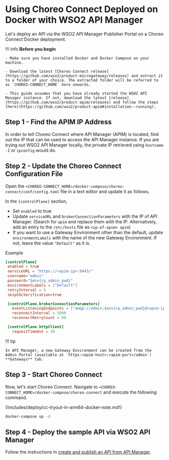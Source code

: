 # Using Choreo Connect Deployed on Docker with WSO2 API Manager

Let's deploy an API via the WSO2 API Manager Publisher Portal on a Choreo Connect Docker deployment.

!!! info
    **Before you begin**

    - Make sure you have installed Docker and Docker Compose on your machine.

    - Download the latest [Choreo Connect release](https://github.com/wso2/product-microgateway/releases) and extract it to a folder of your choice. The extracted folder will be referred to as `CHOREO-CONNECT_HOME` here onwards.

    - This guide assumes that you have already started the WSO2 API Manager instance. If not, download the latest [release](https://github.com/wso2/product-apim/releases) and follow the steps [here](https://github.com/wso2/product-apim#installation--running).

## Step 1 - Find the APIM IP Address

In order to tell Choreo Connect where API Manager (APIM) is located, find out the IP that can be used to access the API Manager instance. If you are trying out WSO2 API Manager locally, the private IP retrieved using `hostname -I` or `ipconfig` would do.

## Step 2 - Update the Choreo Connect Configuration File

Open the `<CHOREO-CONNECT_HOME>/docker-compose/choreo-connect/conf/config.toml` file in a text editor and update it as follows.

In the `[controlPlane]` section,

 - Set `enabled` to true
 - Update `serviceURL` and `brokerConnectionParameters` with the IP of API Manager. (Search for `apim` and replace them with the IP. Alternatively, add an entry to the `/etc/hosts` file as `<ip-of-apim> apim`)
 - If you want to use a Gateway Environment other than the default, update `environmentLabels` with the name of the new Gateway Environment. If not, leave the value `"Default"` as it is.

 Example
 ``` toml
 [controlPlane]
  enabled = true
  serviceURL = "https://<apim-ip>:9443/"
  username="admin"
  password="$env{cp_admin_pwd}"
  environmentLabels = ["Default"]
  retryInterval = 5
  skipSSLVerification=true

  [controlPlane.brokerConnectionParameters]
    eventListeningEndpoints = ["amqp://admin:$env{cp_admin_pwd}@<apim-ip>:5672?retries='10'&connectdelay='30'"]
    reconnectInterval = 5000
    reconnectRetryCount = 60

  [controlPlane.httpClient] 
    requestTimeOut = 30
 ``` 

!!! tip

    In API Manager, a new Gateway Environment can be created from the Admin Portal (available at `https:<apim-host>:<apim-port>/admin`) **Gateways** tab.

## Step 3 - Start Choreo Connect

Now, let's start Choreo Connect. Navigate to `<CHOREO-CONNECT_HOME>/docker-compose/choreo-connect` and execute the following command.

{!includes/deploy/cc-tryout-in-arm64-docker-note.md!}

``` bash
docker-compose up -d
```

## Step 4 - Deploy the sample API via WSO2 API Manager

Follow the instructions in [create and publish an API from API Manager]({{base_path}}/deploy-and-publish/deploy-on-gateway/choreo-connect/getting-started/quick-start-guide-docker-with-apim/#step-3-create-and-publish-an-api-from-api-manager).
